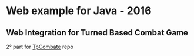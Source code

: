 # Web example for Java - 2016

## Web Integration for Turned Based Combat Game

2° part for [TpCombate](https://github.com/luciapuccini/TpCombate) repo
